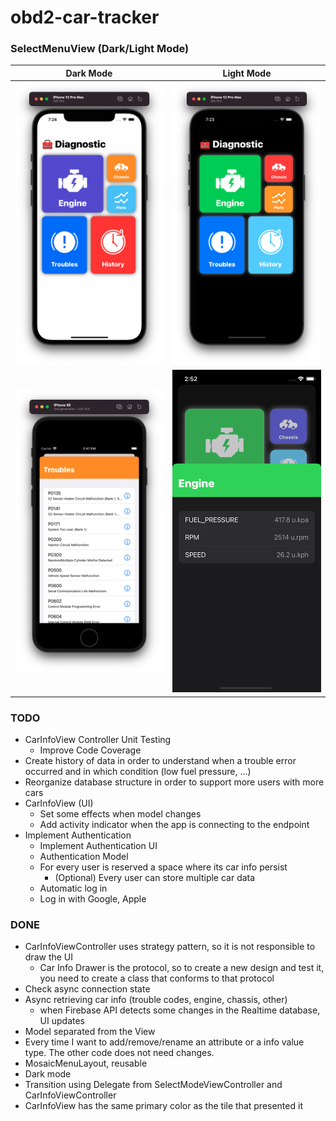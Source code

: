 # obd2-car-tracker

### SelectMenuView (Dark/Light Mode)
| Dark Mode | Light Mode |
| --------- | ---------- |
| <img src="https://github.com/marcomarinodev/obd2-car-tracker/blob/main/screenshots/menuLight.png" width="300"> | <img src="https://github.com/marcomarinodev/obd2-car-tracker/blob/main/screenshots/menuDark.png" width="300"> |
| <img src="https://github.com/marcomarinodev/obd2-car-tracker/blob/main/screenshots/carInfoViewL.png" width="300"> | <img src="https://github.com/marcomarinodev/obd2-car-tracker/blob/main/screenshots/carInfoViewD.png" width="300">

### TODO
- CarInfoView Controller Unit Testing
    - Improve Code Coverage
- Create history of data in order to understand when a trouble error occurred and in which condition (low fuel pressure, ...)
- Reorganize database structure in order to support more users with more cars
- CarInfoView (UI)
     - Set some effects when model changes
     - Add activity indicator when the app is connecting to the endpoint
- Implement Authentication
    - Implement Authentication UI
    - Authentication Model
    - For every user is reserved a space where its car info persist
        - (Optional) Every user can store multiple car data
    - Automatic log in  
    - Log in with Google, Apple

### DONE
- CarInfoViewController uses strategy pattern, so it is not responsible to draw the UI
    - Car Info Drawer is the protocol, so to create a new design and test it, you need to create a class that conforms to that protocol
- Check async connection state
- Async retrieving car info (trouble codes, engine, chassis, other)
    - when Firebase API detects some changes in the Realtime database, UI updates
- Model separated from the View
- Every time I want to add/remove/rename an attribute or a info value type. The other code does not need changes.
- MosaicMenuLayout, reusable
- Dark mode
- Transition using Delegate from SelectModeViewController and CarInfoViewController
- CarInfoView has the same primary color as the tile that presented it
